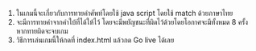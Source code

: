 1. ในเกมนี้จะเกี่ยวกับการทายคำศัพท์โดยใช้ java script โดยใช้ match ด้วยภาษาไทย
2. จะมีการทายคำจากคำใบ้ที่ได้ให้ไว้ โดยจะมีพยัญชนะที่ผิดไว้ด้วยโดยโอกาศจะมีทั้งหมด 8 ครั้งหากทายผิดจะจบเกม
3. วิธีการเล่นเกมนี้ให้กดที่ index.html แล้วกด Go live ได้เลย
